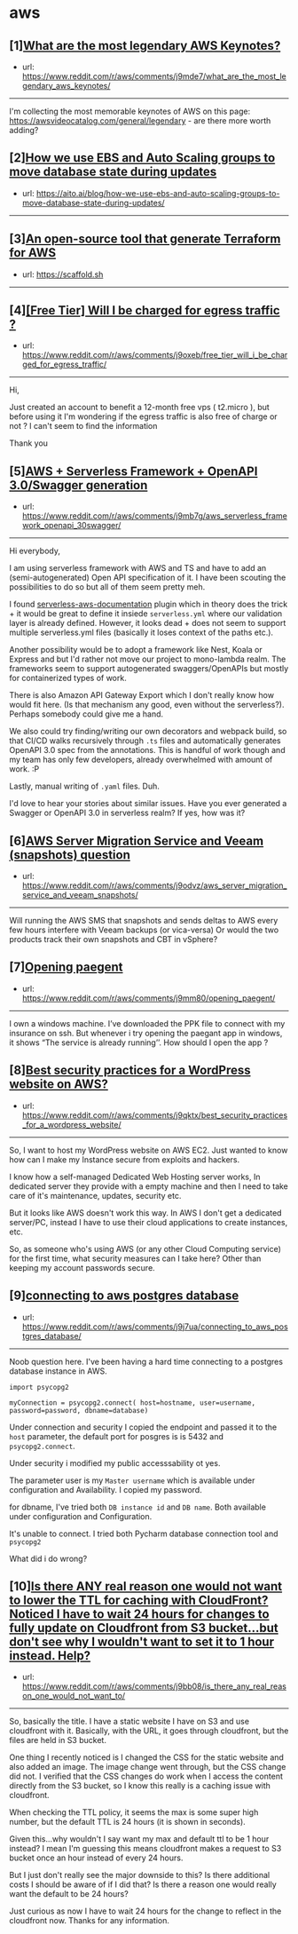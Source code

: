 # aws
## [1][What are the most legendary AWS Keynotes?](https://www.reddit.com/r/aws/comments/j9mde7/what_are_the_most_legendary_aws_keynotes/)
- url: https://www.reddit.com/r/aws/comments/j9mde7/what_are_the_most_legendary_aws_keynotes/
---
I'm collecting the most memorable keynotes of AWS on this page: https://awsvideocatalog.com/general/legendary - are there more worth adding?
## [2][How we use EBS and Auto Scaling groups to move database state during updates](https://www.reddit.com/r/aws/comments/j9p5qq/how_we_use_ebs_and_auto_scaling_groups_to_move/)
- url: https://aito.ai/blog/how-we-use-ebs-and-auto-scaling-groups-to-move-database-state-during-updates/
---

## [3][An open-source tool that generate Terraform for AWS](https://www.reddit.com/r/aws/comments/j9dp95/an_opensource_tool_that_generate_terraform_for_aws/)
- url: https://scaffold.sh
---

## [4][[Free Tier] Will I be charged for egress traffic ?](https://www.reddit.com/r/aws/comments/j9oxeb/free_tier_will_i_be_charged_for_egress_traffic/)
- url: https://www.reddit.com/r/aws/comments/j9oxeb/free_tier_will_i_be_charged_for_egress_traffic/
---
Hi,

Just created an account to benefit a 12-month free vps ( t2.micro ), but before using it I'm wondering if the egress traffic is also free of charge or not ? I can't seem to find the information

Thank you
## [5][AWS + Serverless Framework + OpenAPI 3.0/Swagger generation](https://www.reddit.com/r/aws/comments/j9mb7g/aws_serverless_framework_openapi_30swagger/)
- url: https://www.reddit.com/r/aws/comments/j9mb7g/aws_serverless_framework_openapi_30swagger/
---
Hi everybody,

I am using serverless framework with AWS and TS and have to add an (semi-autogenerated) Open API specification of it. I have been scouting the possibilities to do so but all of them seem pretty meh.

I found [serverless-aws-documentation](https://github.com/deliveryhero/serverless-aws-documentation) plugin which in theory does the trick + it would be great to define it insiede `serverless.yml` where our validation layer is already defined. However, it looks dead + does not seem to support multiple serverless.yml files (basically it loses context of the paths etc.).

Another possibility would be to adopt a framework like Nest, Koala or Express and but I'd rather not move our project to mono-lambda realm. The frameworks seem to support autogenerated swaggers/OpenAPIs but mostly for containerized types of work.

There is also Amazon API Gateway Export which I don't really know how would fit here. (Is that mechanism any good, even without the serverless?). Perhaps somebody could give me a hand.

We also could try finding/writing our own decorators and webpack build, so that CI/CD walks recursively through `.ts` files and automatically generates OpenAPI 3.0 spec from the annotations. This is handful of work though and my team has only few developers, already overwhelmed with amount of work. :P

Lastly, manual writing of `.yaml` files. Duh.

I'd love to hear your stories about similar issues. Have you ever generated a Swagger or OpenAPI 3.0 in serverless realm? If yes, how was it?
## [6][AWS Server Migration Service and Veeam (snapshots) question](https://www.reddit.com/r/aws/comments/j9odvz/aws_server_migration_service_and_veeam_snapshots/)
- url: https://www.reddit.com/r/aws/comments/j9odvz/aws_server_migration_service_and_veeam_snapshots/
---
Will running the AWS SMS that snapshots and sends deltas to AWS every few hours interfere with Veeam backups (or vica-versa)  Or would the two products track their own snapshots and CBT in vSphere?
## [7][Opening paegent](https://www.reddit.com/r/aws/comments/j9mm80/opening_paegent/)
- url: https://www.reddit.com/r/aws/comments/j9mm80/opening_paegent/
---
I own a windows machine. I’ve downloaded the PPK file to connect with my insurance on ssh. But whenever i try opening the paegant app in windows, it shows “The service is already running’’. How should I open the app ?
## [8][Best security practices for a WordPress website on AWS?](https://www.reddit.com/r/aws/comments/j9qktx/best_security_practices_for_a_wordpress_website/)
- url: https://www.reddit.com/r/aws/comments/j9qktx/best_security_practices_for_a_wordpress_website/
---
So, I want to host my WordPress website on AWS EC2. Just wanted to know how can I make my Instance secure from exploits and hackers.

I know how a self-managed Dedicated Web Hosting server works, In dedicated server they provide with a empty machine and then I need to take care of it's maintenance, updates, security etc. 

But it looks like AWS doesn't work this way. In AWS I don't get a dedicated server/PC, instead I have to use their cloud applications to create instances, etc.

So, as someone who's using AWS (or any other Cloud Computing service) for the first time, what security measures can I take here? 
Other than keeping my account passwords secure.
## [9][connecting to aws postgres database](https://www.reddit.com/r/aws/comments/j9j7ua/connecting_to_aws_postgres_database/)
- url: https://www.reddit.com/r/aws/comments/j9j7ua/connecting_to_aws_postgres_database/
---
Noob question here. I've been having a hard time connecting to a postgres database instance in AWS.

    import psycopg2
    
    myConnection = psycopg2.connect( host=hostname, user=username, password=password, dbname=database)

Under  connection and security I copied the endpoint and  passed it to the `host` parameter, the default port for posgres is is 5432 and `psycopg2.connect`.

Under security i modified my public accesssability ot yes.

The parameter user is my `Master username` which is available under configuration and Availability. I copied my password.

for dbname, I've tried both  `DB instance id`  and `DB name`. Both available under configuration and  Configuration.

It's unable to connect. I tried both Pycharm database connection tool and `psycopg2`

What did i do wrong?
## [10][Is there ANY real reason one would not want to lower the TTL for caching with CloudFront? Noticed I have to wait 24 hours for changes to fully update on Cloudfront from S3 bucket...but don't see why I wouldn't want to set it to 1 hour instead. Help?](https://www.reddit.com/r/aws/comments/j9bb08/is_there_any_real_reason_one_would_not_want_to/)
- url: https://www.reddit.com/r/aws/comments/j9bb08/is_there_any_real_reason_one_would_not_want_to/
---
So, basically the title. I have a static website I have on S3 and use cloudfront with it. Basically, with the URL, it goes through cloudfront, but the files are held in S3 bucket.

One thing I recently noticed is I changed the CSS for the static website and also added an image. The image change went through, but the CSS change did not. I verified that the CSS changes do work when I access the content directly from the S3 bucket, so I know this really is a caching issue with cloudfront.

When checking the TTL policy, it seems the max is some super high number, but the default TTL is 24 hours (it is shown in seconds).

Given this...why wouldn't I say want my max and default ttl to be 1 hour instead? I mean I'm guessing this means cloudfront makes a request to S3 bucket once an hour instead of every 24 hours. 

But I just don't really see the major downside to this? Is there additional costs I should be aware of if I did that? Is there a reason one would really want the default to be 24 hours? 

Just curious as now I have to wait 24 hours for the change to reflect in the cloudfront now. Thanks for any information.
